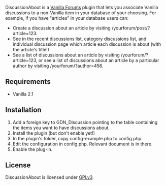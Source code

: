 DiscussionAbout is a [Vanilla Forums](http://vanillaforums.org/) plugin that lets you associate Vanilla discussions to a non-Vanilla item in your database of your choosing. For example, if you have "articles" in your database users can:

- Create a discussion about an article by visiting /yourforum/post/?article=123.
- See in the recent discussions list, category discussions list, and individual discussion page which article each discussion is about (with the article's title!)
- See a list of discussions about an article by visiting /yourforum/?article=123, or see a list of discussions about an article by a particular author by visiting /yourforum/?author=456.

## Requirements

- Vanilla 2.1

## Installation

1. Add a foreign key to GDN_Discussion pointing to the table containing the items you want to have discussions about.
2. Install the plugin (but don't enable yet!)
3. In the plugin's folder, copy config-example.php to config.php.
4. Edit the configuration in config.php. Relevant document is in there.
5. Enable the plug-in.

## License

DiscussionAbout is licensed under [GPLv3](http://www.gnu.org/copyleft/gpl.html).
